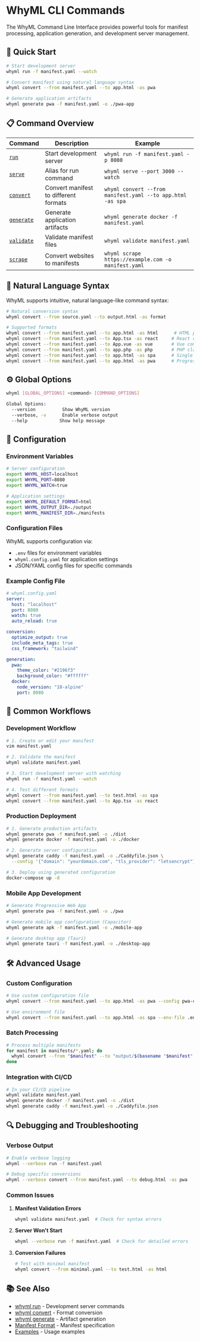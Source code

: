 # WhyML CLI Commands

The WhyML Command Line Interface provides powerful tools for manifest processing, application generation, and development server management.

## 🚀 Quick Start

```bash
# Start development server
whyml run -f manifest.yaml --watch

# Convert manifest using natural language syntax
whyml convert --from manifest.yaml --to app.html -as pwa

# Generate application artifacts
whyml generate pwa -f manifest.yaml -o ./pwa-app
```

## 📋 Command Overview

| Command | Description | Example |
|---------|-------------|---------|
| [`run`](run.md) | Start development server | `whyml run -f manifest.yaml -p 8080` |
| [`serve`](run.md) | Alias for run command | `whyml serve --port 3000 --watch` |
| [`convert`](convert.md) | Convert manifest to different formats | `whyml convert --from manifest.yaml --to app.html -as spa` |
| [`generate`](generate.md) | Generate application artifacts | `whyml generate docker -f manifest.yaml` |
| [`validate`](validate.md) | Validate manifest files | `whyml validate manifest.yaml` |
| [`scrape`](scrape.md) | Convert websites to manifests | `whyml scrape https://example.com -o manifest.yaml` |

## 🎯 Natural Language Syntax

WhyML supports intuitive, natural language-like command syntax:

```bash
# Natural conversion syntax
whyml convert --from source.yaml --to output.html -as format

# Supported formats
whyml convert --from manifest.yaml --to app.html -as html      # HTML page
whyml convert --from manifest.yaml --to App.tsx -as react     # React component  
whyml convert --from manifest.yaml --to App.vue -as vue       # Vue component
whyml convert --from manifest.yaml --to app.php -as php       # PHP class
whyml convert --from manifest.yaml --to app.html -as spa      # Single Page App
whyml convert --from manifest.yaml --to app.html -as pwa      # Progressive Web App
```

## ⚙️ Global Options

```bash
whyml [GLOBAL_OPTIONS] <command> [COMMAND_OPTIONS]

Global Options:
  --version          Show WhyML version
  --verbose, -v      Enable verbose output
  --help            Show help message
```

## 🔧 Configuration

### Environment Variables

```bash
# Server configuration
export WHYML_HOST=localhost
export WHYML_PORT=8080
export WHYML_WATCH=true

# Application settings
export WHYML_DEFAULT_FORMAT=html
export WHYML_OUTPUT_DIR=./output
export WHYML_MANIFEST_DIR=./manifests
```

### Configuration Files

WhyML supports configuration via:
- `.env` files for environment variables
- `whyml.config.yaml` for application settings
- JSON/YAML config files for specific commands

### Example Config File

```yaml
# whyml.config.yaml
server:
  host: "localhost"
  port: 8080
  watch: true
  auto_reload: true

conversion:
  optimize_output: true
  include_meta_tags: true
  css_framework: "tailwind"

generation:
  pwa:
    theme_color: "#2196f3"
    background_color: "#ffffff"
  docker:
    node_version: "18-alpine"
    port: 8080
```

## 📱 Common Workflows

### Development Workflow

```bash
# 1. Create or edit your manifest
vim manifest.yaml

# 2. Validate the manifest
whyml validate manifest.yaml

# 3. Start development server with watching
whyml run -f manifest.yaml --watch

# 4. Test different formats
whyml convert --from manifest.yaml --to test.html -as spa
whyml convert --from manifest.yaml --to App.tsx -as react
```

### Production Deployment

```bash
# 1. Generate production artifacts
whyml generate pwa -f manifest.yaml -o ./dist
whyml generate docker -f manifest.yaml -o ./docker

# 2. Generate server configuration
whyml generate caddy -f manifest.yaml -o ./Caddyfile.json \
  --config '{"domain": "yourdomain.com", "tls_provider": "letsencrypt"}'

# 3. Deploy using generated configuration
docker-compose up -d
```

### Mobile App Development

```bash
# Generate Progressive Web App
whyml generate pwa -f manifest.yaml -o ./pwa

# Generate mobile app configuration (Capacitor)
whyml generate apk -f manifest.yaml -o ./mobile-app

# Generate desktop app (Tauri)
whyml generate tauri -f manifest.yaml -o ./desktop-app
```

## 🛠️ Advanced Usage

### Custom Configuration

```bash
# Use custom configuration file
whyml convert --from manifest.yaml --to app.html -as pwa --config pwa-config.json

# Use environment file
whyml convert --from manifest.yaml --to app.html -as spa --env-file .env.production
```

### Batch Processing

```bash
# Process multiple manifests
for manifest in manifests/*.yaml; do
  whyml convert --from "$manifest" --to "output/$(basename "$manifest" .yaml).html" -as spa
done
```

### Integration with CI/CD

```bash
# In your CI/CD pipeline
whyml validate manifest.yaml
whyml generate docker -f manifest.yaml -o ./dist
whyml generate caddy -f manifest.yaml -o ./Caddyfile.json
```

## 🔍 Debugging and Troubleshooting

### Verbose Output

```bash
# Enable verbose logging
whyml --verbose run -f manifest.yaml

# Debug specific conversions
whyml --verbose convert --from manifest.yaml --to debug.html -as pwa
```

### Common Issues

1. **Manifest Validation Errors**
   ```bash
   whyml validate manifest.yaml  # Check for syntax errors
   ```

2. **Server Won't Start**
   ```bash
   whyml --verbose run -f manifest.yaml  # Check for detailed errors
   ```

3. **Conversion Failures**
   ```bash
   # Test with minimal manifest
   whyml convert --from minimal.yaml --to test.html -as html
   ```

## 📚 See Also

- [whyml run](run.md) - Development server commands
- [whyml convert](convert.md) - Format conversion
- [whyml generate](generate.md) - Artifact generation
- [Manifest Format](../manifests/schema.md) - Manifest specification
- [Examples](../../examples/) - Usage examples
